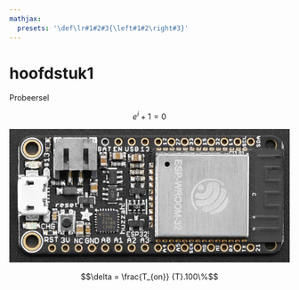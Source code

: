 ```yaml
---
mathjax:
  presets: '\def\lr#1#2#3{\left#1#2\right#3}'
---
```


# hoofdstuk1

<YoutubeVideo videoId="fr1E9aVnBxw" />

Probeersel

$$e^{i}+1=0$$

![alt ](./images/hero.jpg)


$$\delta = \frac{T_{on}} {T}.100\%$$